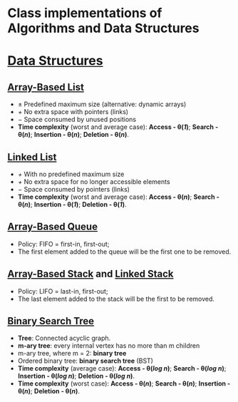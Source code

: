 # Class implementations of Algorithms and Data Structures

# [Data Structures](https://github.com/yvesemmanuel/datastructures_algorithms/tree/main/data_structures)
## [Array-Based List](https://github.com/yvesemmanuel/datastructures_algorithms/blob/main/data_structures/array-based%20list.cpp)
* ± Predefined maximum size (alternative: dynamic arrays)
* *+* No extra space with pointers (links)
* − Space consumed by unused positions
* **Time complexity** (worst and average case): **Access - θ(*1*)**; **Search - θ(*n*)**; **Insertion - θ(*n*)**; **Deletion - θ(*n*)**.

## [Linked List](https://github.com/yvesemmanuel/datastructures_algorithms/blob/main/data_structures/singly%20linked%20list.cpp)
* *+* With no predefined maximum size
* *+* No extra space for no longer accessible elements
* − Space consumed by pointers (links)
* **Time complexity** (worst and average case): **Access - θ(*n*)**; **Search - θ(*n*)**; **Insertion - θ(*1*)**; **Deletion - θ(*1*)**.

## [Array-Based Queue](https://github.com/yvesemmanuel/datastructures_algorithms/blob/main/data_structures/array-based%20queue.cpp)
* Policy: FIFO = first-in, first-out;
* The first element added to the queue will be the first one to be removed.

## [Array-Based Stack](https://github.com/yvesemmanuel/datastructures_algorithms/blob/main/data_structures/array-based%20stack.cpp) and [Linked Stack](https://github.com/yvesemmanuel/datastructures_algorithms/blob/main/data_structures/linked%20stack.cpp)
* Policy: LIFO = last-in, first-out;
* The last element added to the stack will be the first to be removed.

## [Binary Search Tree](https://github.com/yvesemmanuel/datastructures_algorithms/blob/main/data_structures/BST%20based%20dictionary.cpp)
* **Tree**: Connected acyclic graph.
* **m-ary tree**: every internal vertex has no more than m children
* m-ary tree, where m = 2: **binary tree**
* Ordered binary tree: **binary search tree** (BST)
* **Time complexity** (average case): **Access - θ(*log n*)**; **Search - θ(*log n*)**; **Insertion - θ(*log n*)**; **Deletion - θ(*log n*)**.
* **Time complexity** (worst case): **Access - θ(*n*)**; **Search - θ(*n*)**; **Insertion - θ(*n*)**; **Deletion - θ(*n*)**.

